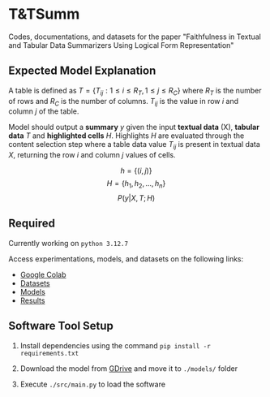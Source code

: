 # T&TSumm

Codes, documentations, and datasets for the paper "Faithfulness in Textual and
Tabular Data Summarizers Using Logical Form Representation"

## Expected Model Explanation

A table is defined as $T = \{ T_{ij} : 1 \leq i \leq R_T, 1 \leq j \leq R_C \}$
where $R_T$ is the number of rows and $R_C$ is the number of columns.
$T_{ij}$ is the value in row $i$ and column $j$ of the table.

Model should output a **summary** $y$ given the input **textual data** (X),
**tabular data** $T$ and **highlighted cells** $H$. Highlights $H$ are evaluated
through the content selection step where a table data value $T_{ij}$ is present
in textual data $X$, returning the row $i$ and column $j$ values of cells.

$$h = \{(i, j)\}$$
$$H = \{h_1, h_2, \ldots, h_n\}$$
$$P(y | X, T ; H)$$

## Required

Currently working on `python 3.12.7`

Access experimentations, models, and datasets on the following links:

- [Google Colab](https://colab.research.google.com/drive/1XpQio7HnYCV1dKOzhhLsQaZoM6DDuEoz?usp=sharing)
- [Datasets](https://drive.google.com/drive/folders/1aSSZ0-xeEeNbN2v90fhNLL9ed-MQ9dBT?usp=drive_link)
- [Models](https://drive.google.com/drive/folders/1-61sJKlLrn1MpEU2jTtza6EeFL0_2hi5?usp=drive_link)
- [Results](https://drive.google.com/drive/folders/1-6FIolQblpU7ufh9QuRw7fFGqZB6Hhyh?usp=sharing)

## Software Tool Setup

1. Install dependencies using the command `pip install -r requirements.txt`

2. Download the model from [GDrive](https://drive.google.com/file/d/1-2GFZ9FmJA_fb8geYulUNxWYzZ7rLx-H/view?usp=sharing) and move it to `./models/` folder

3. Execute `./src/main.py` to load the software
